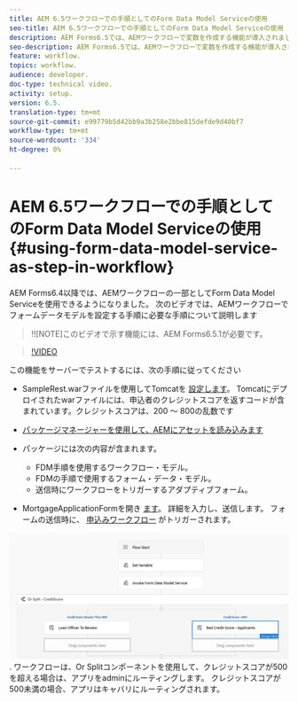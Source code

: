 ```yaml
---
title: AEM 6.5ワークフローでの手順としてのForm Data Model Serviceの使用
seo-title: AEM 6.5ワークフローでの手順としてのForm Data Model Serviceの使用
description: AEM Forms6.5では、AEMワークフローで変数を作成する機能が導入されました。 AEMワークフローの「Invoke Form Data Model Service」を使用するこの新しい機能により、非常に簡単になりました。 次のビデオでは、AEMワークフローのInvoke Form Data Model Serviceの使用に関する手順を説明します。
seo-description: AEM Forms6.5では、AEMワークフローで変数を作成する機能が導入されました。 AEMワークフローの「Invoke Form Data Model Service」を使用するこの新しい機能により、非常に簡単になりました。 次のビデオでは、AEMワークフローのInvoke Form Data Model Serviceの使用に関する手順を説明します。
feature: workflow.
topics: workflow.
audience: developer.
doc-type: technical video.
activity: setup.
version: 6.5.
translation-type: tm+mt
source-git-commit: e99779b5d42bb9a3b258e2bbe815defde9d40bf7
workflow-type: tm+mt
source-wordcount: '334'
ht-degree: 0%

---
```



# AEM 6.5ワークフローでの手順としてのForm Data Model Serviceの使用 {#using-form-data-model-service-as-step-in-workflow}

AEM Forms6.4以降では、AEMワークフローの一部としてForm Data Model Serviceを使用できるようになりました。 次のビデオでは、AEMワークフローでフォームデータモデルを設定する手順に必要な手順について説明します

>!![NOTE]このビデオで示す機能には、AEM Forms6.5.1が必要です。


>[!VIDEO](https://video.tv.adobe.com/v/28145?quality=9&learn=on)

この機能をサーバーでテストするには、次の手順に従ってください

* SampleRest.warファイルを使用してTomcatを [設定します](https://helpx.adobe.com/experience-manager/kt/forms/using/preparing-datasource-for-form-data-model-tutorial-use.html)。 Tomcatにデプロイされたwarファイルには、申込者のクレジットスコアを返すコードが含まれています。クレジットスコアは、200 ～ 800の乱数です

* [ パッケージマネージャーを使用して、AEMにアセットを読み込みます](assets/aem65-loanapplication.zip)
* パッケージには次の内容が含まれます。

   * FDM手順を使用するワークフロー・モデル。
   * FDMの手順で使用するフォーム・データ・モデル。
   * 送信時にワークフローをトリガーするアダプティブフォーム。
* MortgageApplicationFormを開き [ます](http://localhost:4502/content/dam/formsanddocuments/loanapplication/jcr:content?wcmmode=disabled)。 詳細を入力し、送信します。 フォームの送信時に、 [申込みワークフロー](http://http://localhost:4502/editor.html/conf/global/settings/workflow/models/LoanApplication2.html) がトリガーされます。

![ ワークフロー ](assets/invokefdm651.PNG).
ワークフローは、Or Splitコンポーネントを使用して、クレジットスコアが500を超える場合は、アプリをadminにルーティングします。 クレジットスコアが500未満の場合、アプリはキャバリにルーティングされます。
